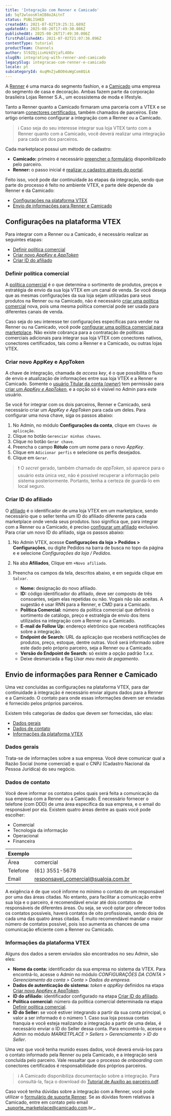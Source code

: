 ```yaml
---
title: 'Integração com Renner e Camicado'
id: 5qf2wloosKlmIB8o2AitnT
status: PUBLISHED
createdAt: 2021-07-02T19:25:31.689Z
updatedAt: 2025-08-26T17:49:30.086Z
publishedAt: 2025-08-26T17:49:30.086Z
firstPublishedAt: 2021-07-02T21:07:36.096Z
contentType: tutorial
productTeam: Channels
author: 5l9ZQjiivHzkEVjafL4O6v
slugEN: integrating-with-renner-and-camicado
legacySlug: integracao-com-renner-e-camicado
locale: pt
subcategoryId: 4uqMnZjwBO04uWgCom8QiA
---
```


A [Renner](https://www.lojasrenner.com.br/) é uma marca do segmento fashion, e a [Camicado](https://www.camicado.com.br/) uma empresa do segmento de casa e decoração. Ambas fazem parte da corporação brasileira Lojas Renner S.A., um ecossistema de moda e lifestyle.

Tanto a Renner quanto a Camicado firmaram uma parceria com a VTEX e se tornaram [conectores certificados](/pt/tutorial/estrategias-de-marketplace-na-vtex--tutorials_402#integrado-a-conector-certificado-parceiro), também chamados de parceiros. Este artigo orienta como configurar a integração com a Renner ou a Camicado.

> ℹ️ Caso seja do seu interesse integrar sua loja VTEX tanto com a Renner quanto com a Camicado, você deverá realizar uma integração para cada um dos parceiros.

Cada marketplace possui um método de cadastro:

- **Camicado:** primeiro é necessário [preencher o formulário](https://www.camicado.com.br/novo-seller) disponibilizado pelo parceiro.
- **Renner:** o passo inicial é [realizar o cadastro através do portal](https://www.lojasrenner.com.br/cadastro-seller).

Feito isso, você pode dar continuidade às etapas da integração, sendo que parte do processo é feito no ambiente VTEX, e parte dele depende da Renner e da Camicado:

- [Configurações na plataforma VTEX](#configuracoes-na-plataforma-vtex)
- [Envio de informações para Renner e Camicado](#envio-de-informacoes-para-renner-e-camicado)

## Configurações na plataforma VTEX

Para integrar com a Renner ou a Camicado, é necessário realizar as seguintes etapas:

- [Definir política comercial](#definir-politica-comercial)
- [Criar novo _AppKey_ e _AppToken_](#criar-novo-AppKey-e-AppToken)
- [Criar ID do afiliado](#criar-id-do-afiliado)

### Definir política comercial

A [política comercial](/pt/tutorial/como-funciona-uma-politica-comercial--6Xef8PZiFm40kg2STrMkMV) é o que determina o sortimento de produtos, preços e estratégia de envio da sua loja VTEX em um canal de venda. Se você deseja que as mesmas configurações da sua loja sejam utilizadas para seus produtos na Renner ou na Camicado, não é necessário [criar uma política comercial](/pt/tutorial/o-que-e-uma-politica-comercial--563tbcL0TYKEKeOY4IAgAE) nova, pois uma mesma política comercial pode ser usada para diferentes canais de venda.

Caso seja do seu interesse ter configurações específicas para vender na Renner ou na Camicado, você pode [configurar uma política comercial para marketplace](/pt/tutorial/configurando-a-politica-comercial-para-marketplace/). Não existe cobrança para a contratação de políticas comerciais adicionais para integrar sua loja VTEX com conectores nativos, conectores certificados, tais como a Renner e a Camicado, ou outras lojas VTEX.

### Criar novo AppKey e AppToken

A chave de integração, chamada de _access key_, é o que possibilita o fluxo de envio e atualização de informações entre sua loja VTEX e a Renner e Camicado. Somente o [usuário Titular da conta (_owner_)](/pt/tracks/contas-e-permissoes--5PxyAgZrtiYlaYZBTlhJ2A/56Bd0KpwbvAji1aFs94xdA?&utm_source=autocomplete) tem permissão para [criar um *AppKey e AppToken*](https://developers.vtex.com/vtex-rest-api/docs/getting-started-authentication), e a opção só é visível no Admin para este usuário. 

Se você for integrar com os dois parceiros, Renner e Camicado, será necessário criar um *AppKey e AppToken* para cada um deles. Para configurar uma nova chave, siga os passos abaixo:

1. No Admin, no módulo __Configurações da conta__, clique em `Chaves de aplicação`. 
2. Clique no botão `Gerenciar minhas chaves`.  
3. Clique no botão `Gerar chave`.  
4. Preencha o campo __Rótulo__ com um nome para o novo *AppKey*.  
5. Clique em `Adicionar perfis` e selecione os perfis desejados.  
6. Clique em `Gerar`.  

> ❗ O *secret* gerado, também chamado de *appToken*, só aparece para o usuário esta única vez, não é possível recuperar a informação pelo sistema posteriormente. Portanto, tenha a certeza de guardá-lo em local seguro.

### Criar ID do afiliado

O [afiliado](/pt/tutorial/o-que-e-afiliado--4bN3e1YarSEammk2yOeMc0) é o identificador de uma loja VTEX em um marketplace, sendo necessário que o seller tenha um ID do afiliado diferente para cada marketplace onde venda seus produtos. Isso significa que, para integrar com a Renner ou a Camicado, é preciso [configurar um afiliado](/pt/tutorial/como-configurar-afiliado--tutorials_187) exclusivo. Para criar um novo ID do afiliado, siga os passos abaixo:

1. No Admin VTEX, acesse __Configurações da loja > Pedidos > Configurações__, ou digite Pedidos na barra de busca no topo da página e e selecione *Configurações da loja / Pedidos*.  
2. Na aba __Afiliados__, Clique em `+Novo afiliado`.  
3. Preencha os campos da tela, descritos abaixo, e em seguida clique em `Salvar`.  

   - **Nome:** designação do novo afiliado.
   - **ID:** código identificador do afiliado, deve ser composto de três consoantes, sejam elas repetidas ou não. Vogais não são aceitas. A sugestão é usar RNN para a Renner, e CMD para a Camicado.
   - **Política Comercial:** número da política comercial que definirá o sortimento de catálogo, preço e estratégia de envio dos itens utilizados na integração com a Renner ou a Camicado.
   - **E-mail de Follow Up:** endereço eletrônico que receberá notificações sobre a integração.
   - **Endpoint de Search:** URL da aplicação que receberá notificações de produtos, preço, estoque, dentre outras. Você será informado sobre este dado pelo próprio parceiro, seja a Renner ou a Camicado.
   - **Versão do Endpoint de Search:** só existe a opção padrão _1.x.x_.
   - Deixe desmarcada a flag _Usar meu meio de pagamento_.

## Envio de informações para Renner e Camicado

Uma vez concluídas as configurações na plataforma VTEX, para dar continuidade à integração é necessário enviar alguns dados para a Renner e a Camicado. O contato para onde essas informações devem ser enviadas é fornecido pelos próprios parceiros. 

Existem três categorias de dados que devem ser fornecidas, são elas: 

- [Dados gerais](#dados-gerais)
- [Dados de contato](#dados-de-contato)
- [Informações da plataforma VTEX](#informacoes-da-plataforma-vtex)

### Dados gerais

Trata-se de informações sobre a sua empresa. Você deve comunicar qual a Razão Social (nome comercial) e qual o CNPJ (Cadastro Nacional da Pessoa Jurídica) do seu negócio.

### Dados de contato 

Você deve informar os contatos pelos quais será feita a comunicação da sua empresa com a Renner ou a Camicado. É necessário fornecer o telefone (com DDD) de uma área específica da sua empresa, e o email do responsável por ela. Existem quatro áreas dentre as quais você pode escolher:

- Comercial
- Tecnologia da informação
- Operacional
- Financeira

| **Exemplo** | |
| ---------- | ---------- |
| Área | comercial |
| Telefone | (61) 3551-5678 |
| Email | responsavel_comercial@sualoja.com.br |

A exigência é de que você informe no mínimo o contato de um responsável por uma das áreas citadas. No entanto, para facilitar a comunicação entre sua loja e o parceiro, é recomendável enviar até dois contatos de responsáveis de diferentes áreas. Ou seja, se você optar por oferecer todos os contatos possíveis, haverá contatos de oito profissionais, sendo dois de cada uma das quatro áreas citadas. É muito recomendável mandar o maior número de contatos possível, pois isso aumenta as chances de uma comunicação eficiente com a Renner ou Camicado.

### Informações da plataforma VTEX

Alguns dos dados a serem enviados são encontrados no seu Admin, são eles:

- **Nome da conta:** identificador da sua empresa no sistema da VTEX. Para encontrá-lo, acesse o Admin no módulo _CONFIGURAÇÕES DA CONTA > Gerenciamento da conta > Conta > Dados da empresa_.
- **Dados de autenticação do sistema:** _token_ e _appKey_ definidos na etapa [Criar novo AppKey e AppToken](#criar-novo-AppKey-e-AppToken).
- **ID do afiliado:** identificador configurado na etapa [Criar ID do afiliado](#criar-id-do-afiliado).
- **Política comercial:** número da política comercial determinada na etapa [Definir política comercial](#definir-politica-comercial).
- **ID do Seller:** se você estiver integrando a partir da sua conta principal, o valor a ser informado é o número 1. Caso sua loja possua contas franquia e você esteja realizando a integração a partir de uma delas, é necessário enviar o ID do Seller dessa conta. Para encontrá-lo, acesse o Admin no módulo _MARKETPLACE > Sellers > Gerenciamento > ID do Seller_.

Uma vez que você tenha reunido esses dados, você deverá enviá-los para o contato informado pela Renner ou pela Camicado, e a integração será concluída pelo parceiro. Vale ressaltar que o processo de _onboarding_ com conectores certificados é responsabilidade dos próprios parceiros.

> ℹ️ A Camicado disponibiliza documentação sobre a integração. Para consultá-la, faça o download do [Tutorial de Auxílio ao parceiro.pdf](https://cdn.statically.io/gh/vtexdocs/help-center-content/files-migration-script/docs/pt/tutorials/integrações/configurações-de-integrações/Tutorial_de_Aux_lio_ao_parceiro.pdf).  

Caso você tenha dúvidas sobre a integração com a Renner, você pode utilizar o [formulário de suporte Renner](https://atendimento.lojasrenner.com.br/hc/pt-br/requests/new?ticket_form_id=360004738294). Se as dúvidas forem relativas à Camicado, entre em contato pelo email _suporte_marketplace@camicado.com.br_.
